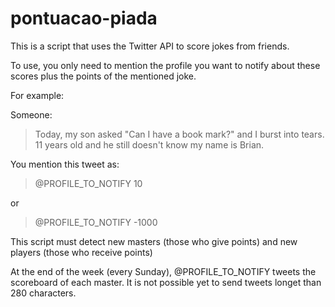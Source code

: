 # pontuacao-piada

This is a script that uses the Twitter API to score jokes from friends.

To use, you only need to mention the profile you want to notify about these scores plus the points of the mentioned joke.

For example:

Someone: 
> Today, my son asked "Can I have a book mark?" and I burst into tears. 11 years old and he still doesn't know my name is Brian.


You mention this tweet as:
> \@PROFILE_TO_NOTIFY 10

or
> \@PROFILE_TO_NOTIFY -1000

This script must detect new masters (those who give points) and new players (those who receive points)

At the end of the week (every Sunday), \@PROFILE_TO_NOTIFY tweets the scoreboard of each master. It is not possible yet to send tweets longet than 280 characters.
